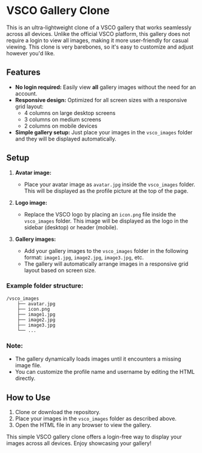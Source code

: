 # VSCO Gallery Clone

This is an ultra-lightweight clone of a VSCO gallery that works seamlessly across all devices. Unlike the official VSCO platform, this gallery does not require a login to view all images, making it more user-friendly for casual viewing. This clone is very barebones, so it's easy to customize and adjust however you'd like.

## Features

- **No login required:** Easily view **all** gallery images without the need for an account.
- **Responsive design:** Optimized for all screen sizes with a responsive grid layout:
  - 4 columns on large desktop screens
  - 3 columns on medium screens
  - 2 columns on mobile devices
- **Simple gallery setup:** Just place your images in the `vsco_images` folder and they will be displayed automatically.

## Setup

1. **Avatar image:**
   - Place your avatar image as `avatar.jpg` inside the `vsco_images` folder. This will be displayed as the profile picture at the top of the page.

2. **Logo image:**
   - Replace the VSCO logo by placing an `icon.png` file inside the `vsco_images` folder. This image will be displayed as the logo in the sidebar (desktop) or header (mobile).

3. **Gallery images:**
   - Add your gallery images to the `vsco_images` folder in the following format: `image1.jpg`, `image2.jpg`, `image3.jpg`, etc. 
   - The gallery will automatically arrange images in a responsive grid layout based on screen size.

### Example folder structure:

```
/vsco_images
    ├── avatar.jpg
    ├── icon.png
    ├── image1.jpg
    ├── image2.jpg
    ├── image3.jpg
    └── ...
```

### Note:
- The gallery dynamically loads images until it encounters a missing image file.
- You can customize the profile name and username by editing the HTML directly.

## How to Use

1. Clone or download the repository.
2. Place your images in the `vsco_images` folder as described above.
3. Open the HTML file in any browser to view the gallery.

This simple VSCO gallery clone offers a login-free way to display your images across all devices. Enjoy showcasing your gallery!